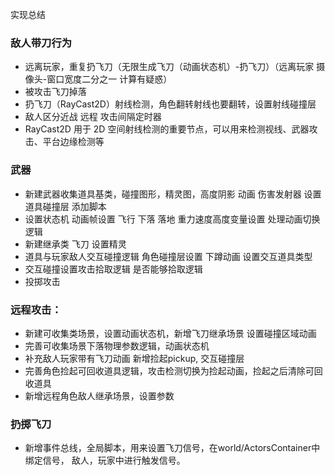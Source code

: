 实现总结

### 敌人带刀行为
- 远离玩家，重复扔飞刀（无限生成飞刀（动画状态机）-扔飞刀）（远离玩家 摄像头-窗口宽度二分之一 计算有疑惑）
- 被攻击飞刀掉落
- 扔飞刀（RayCast2D）射线检测，角色翻转射线也要翻转，设置射线碰撞层
- 敌人区分近战 远程 攻击间隔定时器
- RayCast2D 用于 2D 空间射线检测的重要节点，可以用来检测视线、武器攻击、平台边缘检测等

### 武器
- 新建武器收集道具基类，碰撞图形，精灵图，高度阴影 动画 伤害发射器 设置道具碰撞层 添加脚本
- 设置状态机 动画帧设置 飞行 下落 落地  重力速度高度变量设置 处理动画切换逻辑
- 新建继承类 飞刀 设置精灵
- 道具与玩家敌人交互碰撞逻辑 角色碰撞层设置 下蹲动画  设置交互道具类型
- 交互碰撞设置攻击拾取逻辑 是否能够拾取逻辑
- 投掷攻击
  
### 远程攻击：
- 新建可收集类场景，设置动画状态机，新增飞刀继承场景 设置碰撞区域动画
- 完善可收集场景下落物理参数逻辑，动画状态机
- 补充敌人玩家带有飞刀动画 新增捡起pickup, 交互碰撞层
- 完善角色捡起可回收道具逻辑，攻击检测切换为捡起动画，捡起之后清除可回收道具
- 新增远程角色敌人继承场景，设置参数

### 扔掷飞刀
- 新增事件总线，全局脚本，用来设置飞刀信号，在world/ActorsContainer中绑定信号， 敌人，玩家中进行触发信号。
